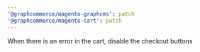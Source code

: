 ```yaml
---
'@graphcommerce/magento-graphcms': patch
'@graphcommerce/magento-cart': patch
---
```


When there is an error in the cart, disable the checkout buttons
